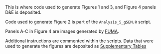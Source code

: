 This is where code used to generate Figures 1 and 3, and Figure 4 panels D&E is deposited.

Code used to generate Figure 2 is part of the ` Analysis_5_gSEM.R ` script.

Panels A-C in Figure 4 are images generated by [FUMA](https://fuma.ctglab.nl).

Additional instructions are commented within the scripts. Data that were used to generate the figures are deposited as [Supplementary Tables](../Supplementary_Tables.xlsx)
